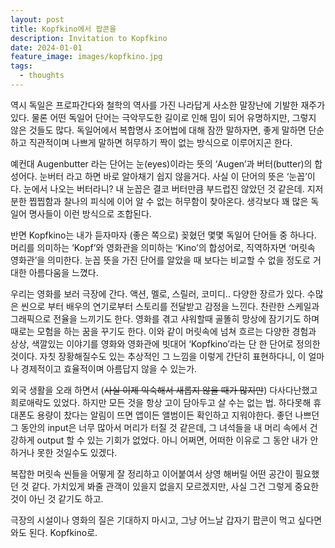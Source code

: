 ```yaml
---
layout: post
title: Kopfkino에서 팝콘을
description: Invitation to Kopfkino
date: 2024-01-01
feature_image: images/kopfkino.jpg
tags:
  - thoughts
---
```

역시 독일은 프로파간다와 철학의 역사를 가진 나라답게 사소한 말장난에 기발한 재주가 있다. 물론 어떤 독일어 단어는 극악무도한 길이로 인해 밈이 되어 유명하지만, 그렇지 않은 것들도 많다. 독일어에서 복합명사 조어법에 대해 잠깐 말하자면, 좋게 말하면 단순하고 직관적이며 나쁘게 말하면 허무하기 짝이 없는 방식으로 이루어지곤 한다. 
<!--more-->

예컨대 Augenbutter 라는 단어는 눈(eyes)이라는 뜻의 ‘Augen’과 버터(butter)의 합성어다. 눈버터 라고 하면 바로 알아채기 쉽지 않을거다. 사실 이 단어의 뜻은 ‘눈꼽’이다. 눈에서 나오는 버터라니? 내 눈꼽은 결코 버터만큼 부드럽진 않았던 것 같은데. 지저분한 찝찝함과 찰나의 피식에 이어 알 수 없는 허무함이 찾아온다. 생각보다 꽤 많은 독일어 명사들이 이런 방식으로 조합된다.

반면 Kopfkino는 내가 듣자마자 (좋은 쪽으로) 꽂혔던 몇몇 독일어 단어들 중 하나다. 머리를 의미하는 ‘Kopf’와 영화관을 의미하는 ‘Kino’의 합성어로, 직역하자면 ‘머릿속 영화관’을 의미한다. 눈꼽 뜻을 가진 단어를 알았을 때 보다는 비교할 수 없을 정도로 거대한 아름다움을 느꼈다. 

우리는 영화를 보러 극장에 간다. 액션, 멜로, 스릴러, 코미디.. 다양한 장르가 있다. 수많은 씬으로 부터 배우의 연기로부터 스토리를 전달받고 감정을 느낀다. 찬란한 스케일과 그래픽으로 전율을 느끼기도 한다. 영화를 겪고 샤워할때 골똘히 망상에 잠기기도 하며 때로는 모험을 하는 꿈을 꾸기도 한다. 이와 같이 머릿속에 넘쳐 흐르는 다양한 경험과 상상, 색깔있는 이야기를 영화와 영화관에 빗대어 ‘Kopfkino’라는 단 한 단어로 정의한 것이다. 자칫 장황해질수도 있는 추상적인 그 느낌을 이렇게 간단히 표현하다니, 이 얼마나 경제적이고 효율적이며 아름답지 않을 수 있는가.

외국 생활을 오래 하면서 (~~사실 이제 익숙해서 새롭지 않을 때가 많지만~~) 다사다난했고 희로애락도 있었다. 하지만 모든 것을 항상 고이 담아두고 살 수는 없는 법. 하다못해 휴대폰도 용량이 찼다는 알림이 뜨면 앱이든 앨범이든 확인하고 지워야한다. 좋던 나쁘던 그 동안의 input은 너무 많아서 머리가 터질 것 같은데, 그 녀석들을 내 머리 속에서 건강하게 output 할 수 있는 기회가 없었다. 아니 어쩌면, 어떠한 이유로 그 동안 내가 안하거나 못한 것일수도 있겠다. 

복잡한 머릿속 씬들을 어떻게 잘 정리하고 이어붙여서 상영 해버릴 어떤 공간이 필요했던 것 같다. 가치있게 봐줄 관객이 있을지 없을지 모르겠지만, 사실 그건 그렇게 중요한 것이 아닌 것 같기도 하고.

극장의 시설이나 영화의 질은 기대하지 마시고, 그냥 어느날 갑자기 팝콘이 먹고 싶다면 와도 된다. Kopfkino로.